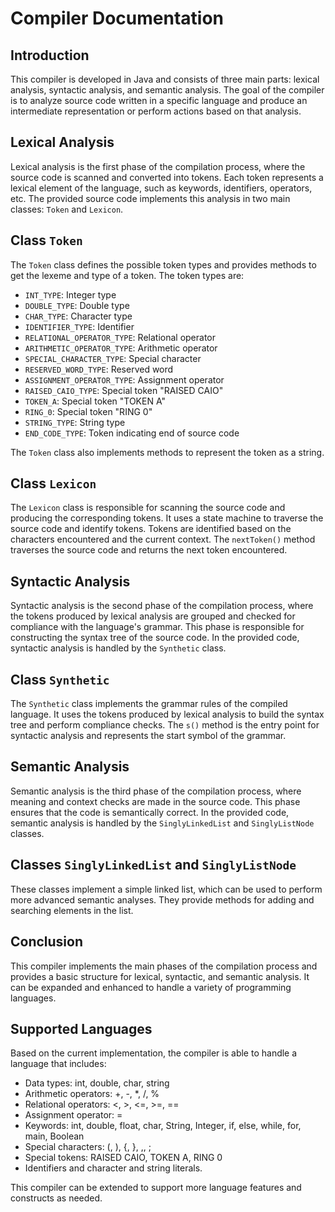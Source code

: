 # Compiler Documentation

## Introduction
This compiler is developed in Java and consists of three main parts: lexical analysis, syntactic analysis, and semantic analysis. The goal of the compiler is to analyze source code written in a specific language and produce an intermediate representation or perform actions based on that analysis.

## Lexical Analysis
Lexical analysis is the first phase of the compilation process, where the source code is scanned and converted into tokens. Each token represents a lexical element of the language, such as keywords, identifiers, operators, etc. The provided source code implements this analysis in two main classes: `Token` and `Lexicon`.

## Class `Token`
The `Token` class defines the possible token types and provides methods to get the lexeme and type of a token. The token types are:

- `INT_TYPE`: Integer type
- `DOUBLE_TYPE`: Double type
- `CHAR_TYPE`: Character type
- `IDENTIFIER_TYPE`: Identifier
- `RELATIONAL_OPERATOR_TYPE`: Relational operator
- `ARITHMETIC_OPERATOR_TYPE`: Arithmetic operator
- `SPECIAL_CHARACTER_TYPE`: Special character
- `RESERVED_WORD_TYPE`: Reserved word
- `ASSIGNMENT_OPERATOR_TYPE`: Assignment operator
- `RAISED_CAIO_TYPE`: Special token "RAISED CAIO"
- `TOKEN_A`: Special token "TOKEN A"
- `RING_0`: Special token "RING 0"
- `STRING_TYPE`: String type
- `END_CODE_TYPE`: Token indicating end of source code

The `Token` class also implements methods to represent the token as a string.

## Class `Lexicon`
The `Lexicon` class is responsible for scanning the source code and producing the corresponding tokens. It uses a state machine to traverse the source code and identify tokens. Tokens are identified based on the characters encountered and the current context. The `nextToken()` method traverses the source code and returns the next token encountered.

## Syntactic Analysis
Syntactic analysis is the second phase of the compilation process, where the tokens produced by lexical analysis are grouped and checked for compliance with the language's grammar. This phase is responsible for constructing the syntax tree of the source code. In the provided code, syntactic analysis is handled by the `Synthetic` class.

## Class `Synthetic`
The `Synthetic` class implements the grammar rules of the compiled language. It uses the tokens produced by lexical analysis to build the syntax tree and perform compliance checks. The `s()` method is the entry point for syntactic analysis and represents the start symbol of the grammar.

## Semantic Analysis
Semantic analysis is the third phase of the compilation process, where meaning and context checks are made in the source code. This phase ensures that the code is semantically correct. In the provided code, semantic analysis is handled by the `SinglyLinkedList` and `SinglyListNode` classes.

## Classes `SinglyLinkedList` and `SinglyListNode`
These classes implement a simple linked list, which can be used to perform more advanced semantic analyses. They provide methods for adding and searching elements in the list.

## Conclusion
This compiler implements the main phases of the compilation process and provides a basic structure for lexical, syntactic, and semantic analysis. It can be expanded and enhanced to handle a variety of programming languages.

## Supported Languages
Based on the current implementation, the compiler is able to handle a language that includes:

- Data types: int, double, char, string
- Arithmetic operators: +, -, *, /, %
- Relational operators: <, >, <=, >=, ==
- Assignment operator: =
- Keywords: int, double, float, char, String, Integer, if, else, while, for, main, Boolean
- Special characters: (, ), {, }, ,, ;
- Special tokens: RAISED CAIO, TOKEN A, RING 0
- Identifiers and character and string literals.

This compiler can be extended to support more language features and constructs as needed.
